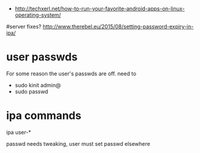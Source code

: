 * http://techxerl.net/how-to-run-your-favorite-android-apps-on-linux-operating-system/


#server fixes?
http://www.therebel.eu/2015/08/setting-password-expiry-in-ipa/


# user passwds

For some reason the user's passwds are off.  need to 
- sudo kinit admin@<domain>
- sudo passwd <user>

# ipa  commands

ipa user-*

passwd needs tweaking, user must set passwd elsewhere
